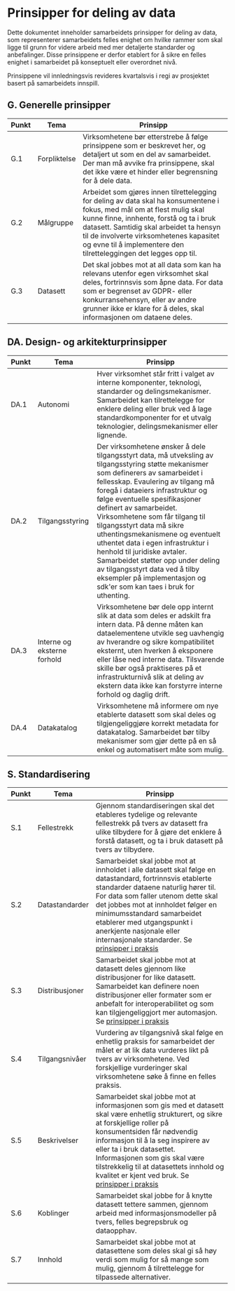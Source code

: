# Prinsipper for deling av data

Dette dokumentet inneholder samarbeidets prinsipper for deling av data, som representerer samarbeidets felles enighet om hvilke rammer som skal ligge til grunn for videre arbeid med mer detaljerte standarder og anbefalinger. Disse prinsippene er derfor etablert for å sikre en felles enighet i samarbeidet på konseptuelt eller overordnet nivå.

Prinsippene vil innledningsvis revideres kvartalsvis i regi av prosjektet basert på samarbeidets innspill. 

## G. Generelle prinsipper

| Punkt | Tema | Prinsipp |
| ------- | ------- | ------- |
| G.1 | Forpliktelse | Virksomhetene bør etterstrebe å følge prinsippene som er beskrevet her, og detaljert ut som en del av samarbeidet. Der man må avvike fra prinsippene, skal det ikke være et hinder eller begrensning for å dele data. |
| G.2 | Målgruppe | Arbeidet som gjøres innen tilrettelegging for deling av data skal ha konsumentene i fokus, med mål om at flest mulig skal kunne finne, innhente, forstå og ta i bruk datasett. Samtidig skal arbeidet ta hensyn til de involverte virksomhetenes kapasitet og evne til å implementere den tilretteleggingen det legges opp til. |
| G.3 | Datasett | Det skal jobbes mot at all data som kan ha relevans utenfor egen virksomhet skal deles, fortrinnsvis som åpne data. For data som er begrenset av GDPR- eller konkurransehensyn, eller av andre grunner ikke er klare for å deles, skal informasjonen om dataene deles. |

## DA. Design- og arkitekturprinsipper

| Punkt | Tema | Prinsipp |
| ------- | ------- | ------- |
| DA.1 | Autonomi | Hver virksomhet står fritt i valget av interne komponenter, teknologi, standarder og delingsmekanismer. Samarbeidet kan tilrettelegge for enklere deling eller bruk ved å lage standardkomponenter for et utvalg teknologier, delingsmekanismer eller lignende. |
| DA.2 | Tilgangsstyring | Der virksomhetene ønsker å dele tilgangsstyrt data, må utveksling av tilgangsstyring støtte mekanismer som definerers av samarbeidet i fellesskap. Evaulering av tilgang må foregå i dataeiers infrastruktur og følge eventuelle spesifikasjoner definert av samarbeidet. Virksomhetene som får tilgang til tilgangsstyrt data må sikre uthentingsmekanismene og eventuelt uthentet data i egen infrastruktur i henhold til juridiske avtaler. Samarbeidet støtter opp under deling av tilgangsstyrt data ved å tilby eksempler på implementasjon og sdk'er som kan taes i bruk for uthenting.|
| DA.3 | Interne og eksterne forhold  | Virksomhetene bør dele opp internt slik at data som deles er adskilt fra intern data. På denne måten kan dataelementene utvikle seg uavhengig av hverandre og sikre kompatibilitet eksternt, uten hverken å eksponere eller låse ned interne data. Tilsvarende skille bør også praktiseres på et infrastrukturnivå slik at deling av ekstern data ikke kan forstyrre interne forhold og daglig drift.  |
| DA.4 | Datakatalog | Virksomhetene må informere om nye etablerte datasett som skal deles og tilgjengeliggjøre korrekt metadata for datakatalog. Samarbeidet bør tilby mekanismer som gjør dette på en så enkel og automatisert måte som mulig. |


## S. Standardisering

| Punkt | Tema | Prinsipp |
| ------- | ------- | ------- |
| S.1 | Fellestrekk | Gjennom standardiseringen skal det etableres tydelige og relevante fellestrekk på tvers av datasett fra ulike tilbydere for å gjøre det enklere å forstå datasett, og ta i bruk datasett på tvers av tilbydere. |
| S.2 | Datastandarder | Samarbeidet skal jobbe mot at innholdet i alle datasett skal følge en datastandard, fortrinnsvis etablerte standarder dataene naturlig hører til. For data som faller utenom dette skal det jobbes mot at innholdet følger en minimumsstandard samarbeidet etablerer med utgangspunkt i anerkjente nasjonale eller internasjonale standarder. Se [prinsipper i praksis](/prinsipper_for_deling_av_data/prinsipper_i_praksis/s2.md)|
| S.3 | Distribusjoner | Samarbeidet skal jobbe mot at datasett deles gjennom like distribusjoner for like datasett. Samarbeidet kan definere noen distribusjoner eller formater som er anbefalt for interoperabilitet og som kan tilgjengeliggjort mer automasjon. Se [prinsipper i praksis](/prinsipper_for_deling_av_data/prinsipper_i_praksis/s3.md) |
| S.4 | Tilgangsnivåer | Vurdering av tilgangsnivå skal følge en enhetlig praksis for samarbeidet der målet er at lik data vurderes likt på tvers av virksomhetene. Ved forskjellige vurderinger skal virksomhetene søke å finne en felles praksis. |
| S.5 | Beskrivelser | Samarbeidet skal jobbe mot at informasjonen som gis med et datasett skal være enhetlig strukturert, og sikre at forskjellige roller på konsumentsiden får nødvendig informasjon til å la seg inspirere av eller ta i bruk datasettet. Informasjonen som gis skal være tilstrekkelig til at datasettets innhold og kvalitet er kjent ved bruk. Se [prinsipper i praksis](/prinsipper_for_deling_av_data/prinsipper_i_praksis/s5.md)|
| S.6 | Koblinger | Samarbeidet skal jobbe for å knytte datasett tettere sammen, gjennom arbeid med informasjonsmodeller på tvers, felles begrepsbruk og dataopphav. |
| S.7 | Innhold | Samarbeidet skal jobbe mot at datasettene som deles skal gi så høy verdi som mulig for så mange som mulig, gjennom å tilrettelegge for tilpassede alternativer. |

